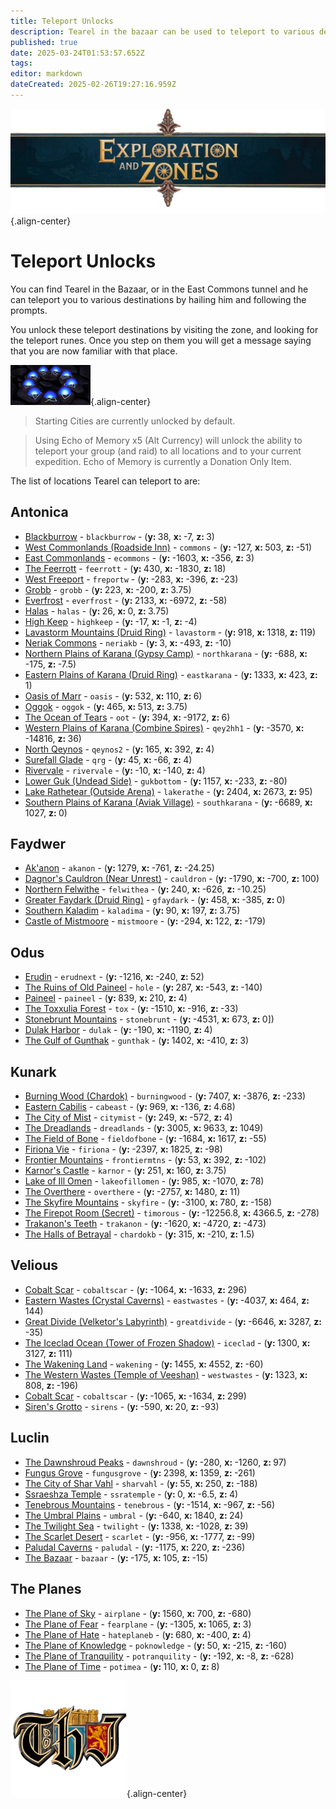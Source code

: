 ```yaml
---
title: Teleport Unlocks
description: Tearel in the bazaar can be used to teleport to various destinations for a fee. This page lists all locations unlockable.
published: true
date: 2025-03-24T01:53:57.652Z
tags: 
editor: markdown
dateCreated: 2025-02-26T19:27:16.959Z
---
```


![explorationzonesbanner.webp](/explorationzonesbanner.webp){.align-center}

# Teleport Unlocks

You can find Tearel in the Bazaar, or in the East Commons tunnel and he can teleport you to various destinations by hailing him and following the prompts. 

You unlock these teleport destinations by visiting the zone, and looking for the teleport runes. Once you step on them you will get a message saying that you are now familiar with that place. 

![teleportrune.png](/exploration-and-combat/teleportrune.png){.align-center}


> Starting Cities are currently unlocked by default.

> Using Echo of Memory x5 (Alt Currency) will unlock the ability to teleport your group (and raid) to all locations and to your current expedition. Echo of Memory is currently a Donation Only Item.

The list of locations Tearel can teleport to are:

<h2>Antonica</h2>
<ul>

<li><a href="https://www.thjdi.cc/zone/17">Blackburrow</a> - <code>blackburrow</code> - (<b>y: </b>38, <b>x: </b>-7, <b>z: </b>3) </li>

<li><a href="https://www.thjdi.cc/zone/21">West Commonlands (Roadside Inn)</a> - <code>commons</code> - (<b>y: </b>-127, <b>x: </b>503, <b>z: </b>-51) </li>

<li><a href="https://www.thjdi.cc/zone/22">East Commonlands</a> - <code>ecommons</code> - (<b>y: </b>-1603, <b>x: </b>-356, <b>z: </b>3) </li>

<li><a href="https://www.thjdi.cc/zone/47">The Feerrott</a> - <code>feerrott</code> - (<b>y: </b>430, <b>x: </b>-1830, <b>z: </b>18) </li>

<li><a href="https://www.thjdi.cc/zone/9">West Freeport</a> - <code>freportw</code> - (<b>y: </b>-283, <b>x: </b>-396, <b>z: </b>-23) </li>

<li><a href="https://www.thjdi.cc/zone/52">Grobb</a> - <code>grobb</code> - (<b>y: </b>223, <b>x: </b>-200, <b>z: </b>3.75) </li>

<li><a href="https://www.thjdi.cc/zone/30">Everfrost</a> - <code>everfrost</code> - (<b>y: </b>2133, <b>x: </b>-6972, <b>z: </b>-58) </li>

<li><a href="https://www.thjdi.cc/zone/29">Halas</a> - <code>halas</code> - (<b>y: </b>26, <b>x: </b>0, <b>z: </b>3.75) </li>

<li><a href="https://www.thjdi.cc/zone/6">High Keep</a> - <code>highkeep</code> - (<b>y: </b>-17, <b>x: </b>-1, <b>z: </b>-4) </li>

<li><a href="https://www.thjdi.cc/zone/27">Lavastorm Mountains (Druid Ring)</a> - <code>lavastorm</code> - (<b>y: </b>918, <b>x: </b>1318, <b>z: </b>119) </li>

<li><a href="https://www.thjdi.cc/zone/41">Neriak Commons</a> - <code>neriakb</code> - (<b>y: </b>3, <b>x: </b>-493, <b>z: </b>-10) </li>

<li><a href="https://www.thjdi.cc/zone/13">Northern Plains of Karana (Gypsy Camp)</a> - <code>northkarana</code> - (<b>y: </b>-688, <b>x: </b>-175, <b>z: </b>-7.5) </li>

<li><a href="https://www.thjdi.cc/zone/15">Eastern Plains of Karana (Druid Ring)</a> - <code>eastkarana</code> - (<b>y: </b>1333, <b>x: </b>423, <b>z: </b>1) </li>

<li><a href="https://www.thjdi.cc/zone/37">Oasis of Marr</a> - <code>oasis</code> - (<b>y: </b>532, <b>x: </b>110, <b>z: </b>6) </li>

<li><a href="https://www.thjdi.cc/zone/49">Oggok</a> - <code>oggok</code> - (<b>y: </b>465, <b>x: </b>513, <b>z: </b>3.75) </li>

<li><a href="https://www.thjdi.cc/zone/69">The Ocean of Tears</a> - <code>oot</code> - (<b>y: </b>394, <b>x: </b>-9172, <b>z: </b>6) </li>

<li><a href="https://www.thjdi.cc/zone/12">Western Plains of Karana (Combine Spires)</a> - <code>qey2hh1</code> - (<b>y: </b>-3570, <b>x: </b>-14816, <b>z: </b>36) </li>

<li><a href="https://www.thjdi.cc/zone/2">North Qeynos</a> - <code>qeynos2</code> - (<b>y: </b>165, <b>x: </b>392, <b>z: </b>4) </li>

<li><a href="https://www.thjdi.cc/zone/3">Surefall Glade</a> - <code>qrg</code> - (<b>y: </b>45, <b>x: </b>-66, <b>z: </b>4) </li>

<li><a href="https://www.thjdi.cc/zone/19">Rivervale</a> - <code>rivervale</code> - (<b>y: </b>-10, <b>x: </b>-140, <b>z: </b>4) </li>

<li><a href="https://www.thjdi.cc/zone/66">Lower Guk (Undead Side)</a> - <code>gukbottom</code> - (<b>y: </b>1157, <b>x: </b>-233, <b>z: </b>-80) </li>

<li><a href="https://www.thjdi.cc/zone/51">Lake Rathetear (Outside Arena)</a> - <code>lakerathe</code> - (<b>y: </b>2404, <b>x: </b>2673, <b>z: </b>95) </li>

<li><a href="https://www.thjdi.cc/zone/14">Southern Plains of Karana (Aviak Village)</a> - <code>southkarana</code> - (<b>y: </b>-6689, <b>x: </b>1027, <b>z: </b>0) </li>

</ul>

<h2>Faydwer</h2>
<ul>

<li><a href="https://www.thjdi.cc/zone/55">Ak&#39;anon</a> - <code>akanon</code> - (<b>y: </b>1279, <b>x: </b>-761, <b>z: </b>-24.25) </li>

<li><a href="https://www.thjdi.cc/zone/70">Dagnor&#39;s Cauldron (Near Unrest)</a> - <code>cauldron</code> - (<b>y: </b>-1790, <b>x: </b>-700, <b>z: </b>100) </li>

<li><a href="https://www.thjdi.cc/zone/61">Northern Felwithe</a> - <code>felwithea</code> - (<b>y: </b>240, <b>x: </b>-626, <b>z: </b>-10.25) </li>

<li><a href="https://www.thjdi.cc/zone/54">Greater Faydark (Druid Ring)</a> - <code>gfaydark</code> - (<b>y: </b>458, <b>x: </b>-385, <b>z: </b>0) </li>

<li><a href="https://www.thjdi.cc/zone/60">Southern Kaladim</a> - <code>kaladima</code> - (<b>y: </b>90, <b>x: </b>197, <b>z: </b>3.75) </li>

<li><a href="https://www.thjdi.cc/zone/59">Castle of Mistmoore</a> - <code>mistmoore</code> - (<b>y: </b>-294, <b>x: </b>122, <b>z: </b>-179) </li>

</ul>

<h2>Odus</h2>
<ul>

<li><a href="https://www.thjdi.cc/zone/24">Erudin</a> - <code>erudnext</code> - (<b>y: </b>-1216, <b>x: </b>-240, <b>z: </b>52) </li>

<li><a href="https://www.thjdi.cc/zone/39">The Ruins of Old Paineel</a> - <code>hole</code> - (<b>y: </b>287, <b>x: </b>-543, <b>z: </b>-140) </li>

<li><a href="https://www.thjdi.cc/zone/75">Paineel</a> - <code>paineel</code> - (<b>y: </b>839, <b>x: </b>210, <b>z: </b>4) </li>

<li><a href="https://www.thjdi.cc/zone/38">The Toxxulia Forest</a> - <code>tox</code> - (<b>y: </b>-1510, <b>x: </b>-916, <b>z: </b>-33) </li>

<li><a href="https://www.thjdi.cc/zone/100">Stonebrunt Mountains</a> - <code>stonebrunt</code> - (<b>y: </b>-4531, <b>x: </b>673, <b>z: </b> 0]) </li>

<li><a href="https://www.thjdi.cc/zone/225">Dulak Harbor</a> - <code>dulak</code> - (<b>y: </b>-190, <b>x: </b>-1190, <b>z: </b>4) </li>

<li><a href="https://www.thjdi.cc/zone/224">The Gulf of Gunthak</a> - <code>gunthak</code> - (<b>y: </b>1402, <b>x: </b>-410, <b>z: </b>3) </li>

</ul>

<h2>Kunark</h2>
<ul>

<li><a href="https://www.thjdi.cc/zone/87">Burning Wood (Chardok)</a> - <code>burningwood</code> - (<b>y: </b>7407, <b>x: </b>-3876, <b>z: </b>-233) </li>

<li><a href="https://www.thjdi.cc/zone/106">Eastern Cabilis</a> - <code>cabeast</code> - (<b>y: </b>969, <b>x: </b>-136, <b>z: </b>4.68) </li>

<li><a href="https://www.thjdi.cc/zone/90">The City of Mist</a> - <code>citymist</code> - (<b>y: </b>249, <b>x: </b>-572, <b>z: </b>4) </li>

<li><a href="https://www.thjdi.cc/zone/86">The Dreadlands</a> - <code>dreadlands</code> - (<b>y: </b>3005, <b>x: </b>9633, <b>z: </b>1049) </li>

<li><a href="https://www.thjdi.cc/zone/78">The Field of Bone</a> - <code>fieldofbone</code> - (<b>y: </b>-1684, <b>x: </b>1617, <b>z: </b>-55) </li>

<li><a href="https://www.thjdi.cc/zone/84">Firiona Vie</a> - <code>firiona</code> - (<b>y: </b>-2397, <b>x: </b>1825, <b>z: </b>-98) </li>

<li><a href="https://www.thjdi.cc/zone/92">Frontier Mountains</a> - <code>frontiermtns</code> - (<b>y: </b>53, <b>x: </b>392, <b>z: </b>-102) </li>

<li><a href="https://www.thjdi.cc/zone/102">Karnor&#39;s Castle</a> - <code>karnor</code> - (<b>y: </b>251, <b>x: </b>160, <b>z: </b>3.75) </li>

<li><a href="https://www.thjdi.cc/zone/85">Lake of Ill Omen</a> - <code>lakeofillomen</code> - (<b>y: </b>985, <b>x: </b>-1070, <b>z: </b>78) </li>

<li><a href="https://www.thjdi.cc/zone/93">The Overthere</a> - <code>overthere</code> - (<b>y: </b>-2757, <b>x: </b>1480, <b>z: </b>11) </li>

<li><a href="https://www.thjdi.cc/zone/91">The Skyfire Mountains</a> - <code>skyfire</code> - (<b>y: </b>-3100, <b>x: </b>780, <b>z: </b>-158) </li>

<li><a href="https://www.thjdi.cc/zone/96">The Firepot Room (Secret)</a> - <code>timorous</code> - (<b>y: </b>-12256.8, <b>x: </b>4366.5, <b>z: </b>-278) </li>

<li><a href="https://www.thjdi.cc/zone/95">Trakanon&#39;s Teeth</a> - <code>trakanon</code> - (<b>y: </b>-1620, <b>x: </b>-4720, <b>z: </b>-473) </li>

<li><a href="https://www.thjdi.cc/zone/277">The Halls of Betrayal</a> - <code>chardokb</code> - (<b>y: </b>315, <b>x: </b>-210, <b>z: </b>1.5) </li>

</ul>

<h2>Velious</h2>
<ul>

<li><a href="https://www.thjdi.cc/zone/117">Cobalt Scar</a> - <code>cobaltscar</code> - (<b>y: </b>-1064, <b>x: </b>-1633, <b>z: </b>296) </li>

<li><a href="https://www.thjdi.cc/zone/116">Eastern Wastes (Crystal Caverns)</a> - <code>eastwastes</code> - (<b>y: </b>-4037, <b>x: </b>464, <b>z: </b>144) </li>

<li><a href="https://www.thjdi.cc/zone/118">Great Divide (Velketor&#39;s Labyrinth)</a> - <code>greatdivide</code> - (<b>y: </b>-6646, <b>x: </b>3287, <b>z: </b>-35) </li>

<li><a href="https://www.thjdi.cc/zone/110">The Iceclad Ocean (Tower of Frozen Shadow)</a> - <code>iceclad</code> - (<b>y: </b>1300, <b>x: </b>3127, <b>z: </b>111) </li>

<li><a href="https://www.thjdi.cc/zone/119">The Wakening Land</a> - <code>wakening</code> - (<b>y: </b>1455, <b>x: </b>4552, <b>z: </b>-60) </li>

<li><a href="https://www.thjdi.cc/zone/120">The Western Wastes (Temple of Veeshan)</a> - <code>westwastes</code> - (<b>y: </b>1323, <b>x: </b>808, <b>z: </b>-196) </li>

<li><a href="https://www.thjdi.cc/zone/117">Cobalt Scar</a> - <code>cobaltscar</code> - (<b>y: </b>-1065, <b>x: </b>-1634, <b>z: </b>299) </li>

<li><a href="https://www.thjdi.cc/zone/125">Siren&#39;s Grotto</a> - <code>sirens</code> - (<b>y: </b>-590, <b>x: </b>20, <b>z: </b>-93) </li>

</ul>

<h2>Luclin</h2>
<ul>

<li><a href="https://www.thjdi.cc/zone/174">The Dawnshroud Peaks</a> - <code>dawnshroud</code> - (<b>y: </b>-280, <b>x: </b>-1260, <b>z: </b>97) </li>

<li><a href="https://www.thjdi.cc/zone/157">Fungus Grove</a> - <code>fungusgrove</code> - (<b>y: </b>2398, <b>x: </b>1359, <b>z: </b>-261) </li>

<li><a href="https://www.thjdi.cc/zone/155">The City of Shar Vahl</a> - <code>sharvahl</code> - (<b>y: </b>55, <b>x: </b>250, <b>z: </b>-188) </li>

<li><a href="https://www.thjdi.cc/zone/162">Ssraeshza Temple</a> - <code>ssratemple</code> - (<b>y: </b>0, <b>x: </b>-6.5, <b>z: </b>4) </li>

<li><a href="https://www.thjdi.cc/zone/172">Tenebrous Mountains</a> - <code>tenebrous</code> - (<b>y: </b>-1514, <b>x: </b>-967, <b>z: </b>-56) </li>

<li><a href="https://www.thjdi.cc/zone/176">The Umbral Plains</a> - <code>umbral</code> - (<b>y: </b>-640, <b>x: </b>1840, <b>z: </b>24) </li>

<li><a href="https://www.thjdi.cc/zone/170">The Twilight Sea</a> - <code>twilight</code> - (<b>y: </b>1338, <b>x: </b>-1028, <b>z: </b>39) </li>

<li><a href="https://www.thjdi.cc/zone/175">The Scarlet Desert</a> - <code>scarlet</code> - (<b>y: </b>-956, <b>x: </b>-1777, <b>z: </b>-99) </li>

<li><a href="https://www.thjdi.cc/zone/156">Paludal Caverns</a> - <code>paludal</code> - (<b>y: </b>-1175, <b>x: </b>220, <b>z: </b>-236) </li>

<li><a href="https://www.thjdi.cc/zone/151">The Bazaar</a> - <code>bazaar</code> - (<b>y: </b>-175, <b>x: </b>105, <b>z: </b>-15) </li>

</ul>

<h2>The Planes</h2>
<ul>

<li><a href="https://www.thjdi.cc/zone/71">The Plane of Sky</a> - <code>airplane</code> - (<b>y: </b>1560, <b>x: </b>700, <b>z: </b>-680) </li>

<li><a href="https://www.thjdi.cc/zone/72">The Plane of Fear</a> - <code>fearplane</code> - (<b>y: </b>-1305, <b>x: </b>1065, <b>z: </b>3) </li>

<li><a href="https://www.thjdi.cc/zone/186">The Plane of Hate</a> - <code>hateplaneb</code> - (<b>y: </b>680, <b>x: </b>-400, <b>z: </b>4) </li>

<li><a href="https://www.thjdi.cc/zone/202">The Plane of Knowledge</a> - <code>poknowledge</code> - (<b>y: </b>50, <b>x: </b>-215, <b>z: </b>-160) </li>

<li><a href="https://www.thjdi.cc/zone/203">The Plane of Tranquility</a> - <code>potranquility</code> - (<b>y: </b>-192, <b>x: </b>-8, <b>z: </b>-628) </li>

<li><a href="https://www.thjdi.cc/zone/219">The Plane of Time</a> - <code>potimea</code> - (<b>y: </b>110, <b>x: </b>0, <b>z: </b>8) </li>

</ul>


![pagebreak5.webp](/pagebreak5.webp){.align-center}
